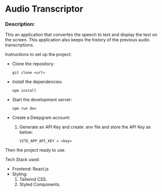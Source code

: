 # Audio Transcriptor

### Description:  
  This an application that convertes the speech to text and display the text on the screen. This application also keeps the history of the previous audio transcriptions.

Instructions to set up the project:

- Clone the repository:  
  ``` 
  git clone <url>
  ```

- Install the dependencies:
  ```
  npm install
  ```

- Start the development server:
  ```
  npm run dev
  ```

- Create a Deepgram account:
  1. Generate an API Key and create .env file and store the API Key as below:
     ```
     VITE_APP_API_KEY = <key> 
     ```
Then the project ready to use. 

Tech Stack used:  
- Frontend:
  React.js
- Styling:  
  1. Tailwind CSS.
  2. Styled Components.  
       
   
